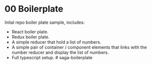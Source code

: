# 00 Boilerplate

Inital repo boiler plate sample, includes:

- React boiler plate.
- Redux boiler plate.
- A simple reducer that hold a list of numbers.
- A simple pair of container / component elements that links with the number reducer
and display the list of numbers.
- Full typescript setup.
#   s a g a - b o i l e r p l a t e  
 